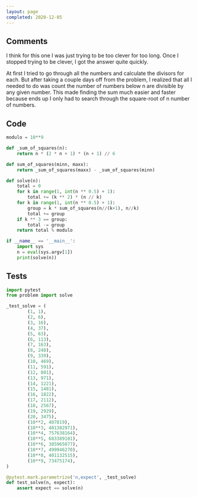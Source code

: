 ```yaml
---
layout: page
completed: 2020-12-05
---
```


## Comments

I think for this one I was just trying to be too clever for too long.  Once I
stopped trying to be clever, I got the answer quite quickly.

At first I tried to go through all the numbers and calculate the divisors for
each.  But after taking a couple days off from the problem, I realized that all
I needed to do was count the number of numbers below n are divisible by any
given number.  This made finding the sum much easier and faster because ends up
I only had to search through the square-root of n number of numbers.

## Code

```python
modulo = 10**9

def _sum_of_squares(n):
    return n * (2 * n + 1) * (n + 1) // 6

def sum_of_squares(minn, maxx):
    return _sum_of_squares(maxx) - _sum_of_squares(minn)

def solve(n):
    total = 0
    for k in range(1, int(n ** 0.5) + 1):
        total += (k ** 2) * (n // k)
    for k in range(1, int(n ** 0.5) + 1):
        group = k * sum_of_squares(n//(k+1), n//k)
        total += group
    if k ** 3 == group:
        total -= group
    return total % modulo

if __name__ == '__main__':
    import sys
    n = eval(sys.argv[1])
    print(solve(n))
```

## Tests

```python
import pytest
from problem import solve

_test_solve = (
        (1, 1),
        (2, 6),
        (3, 16),
        (4, 37),
        (5, 63),
        (6, 113),
        (7, 163),
        (8, 248),
        (9, 339),
        (10, 469),
        (11, 591),
        (12, 801),
        (13, 971),
        (14, 1221),
        (15, 1481),
        (16, 1822),
        (17, 2112),
        (18, 2567),
        (19, 2929),
        (20, 3475),
        (10**2, 407819),
        (10**3, 401382971),
        (10**4, 757638164),
        (10**5, 683389101),
        (10**6, 385965077),
        (10**7, 499946270),
        (10**8, 401132515),
        (10**9, 73475174),
)

@pytest.mark.parametrize('n,expect', _test_solve)
def test_solve(n, expect):
    assert expect == solve(n)
```
